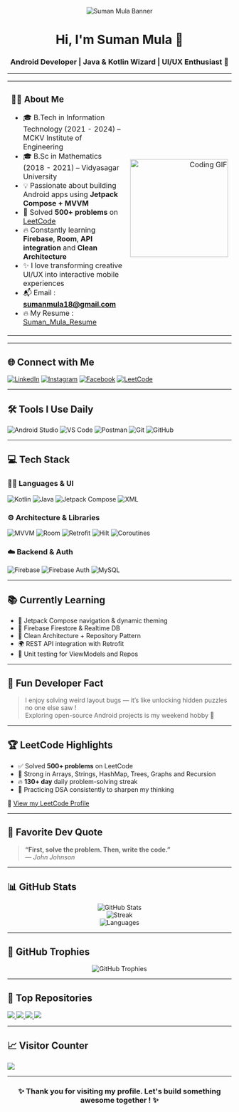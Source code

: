 <p align="center">
  <img src="https://github.com/Sumanmula/Picture/blob/main/Suman%20Linkedin%20Cover%20image%202.png" alt="Suman Mula Banner" />
</p>

<h1 align="center">Hi, I'm Suman Mula 👋</h1>
<h3 align="center">Android Developer | Java & Kotlin Wizard | UI/UX Enthusiast 🚀</h3>

---

<table>
<tr>
<td>

### 👨‍💻 About Me

- 🎓 B.Tech in Information Technology (2021 - 2024) – MCKV Institute of Engineering  
- 🎓 B.Sc in Mathematics (2018 - 2021) – Vidyasagar University  
- 💡 Passionate about building Android apps using **Jetpack Compose + MVVM**  
- 🧠 Solved **500+ problems** on [LeetCode](https://leetcode.com/u/sumanmula_dsa/)  
- 🔥 Constantly learning **Firebase**, **Room**, **API integration** and **Clean Architecture**  
- ✨ I love transforming creative UI/UX into interactive mobile experiences  
- 📬 Email : **sumanmula18@gmail.com**
- 🔥 My Resume : [Suman_Mula_Resume](https://drive.google.com/file/d/1Dkh3Id_vpSQn-A9B7JzI9qzWOL6qstu6/view?usp=sharing)

</td>
<td align="right">
  <img src="https://media.giphy.com/media/qgQUggAC3Pfv687qPC/giphy.gif" width="220" alt="Coding GIF" />
</td>
</tr>
</table>

---

## 🌐 Connect with Me

[![LinkedIn](https://img.shields.io/badge/LinkedIn-%230077B5.svg?style=for-the-badge&logo=linkedin&logoColor=white)](https://www.linkedin.com/in/suman-mula18/)
[![Instagram](https://img.shields.io/badge/Instagram-%23E4405F.svg?style=for-the-badge&logo=Instagram&logoColor=white)](https://www.instagram.com/suman.mula.18/?hl=en)
[![Facebook](https://img.shields.io/badge/Facebook-%231877F2.svg?style=for-the-badge&logo=Facebook&logoColor=white)](https://www.facebook.com/suman.mula.16/)
[![LeetCode](https://img.shields.io/badge/LeetCode-FFA116.svg?style=for-the-badge&logo=leetcode&logoColor=black)](https://leetcode.com/u/sumanmula_dsa/)

---

## 🛠️ Tools I Use Daily

![Android Studio](https://img.shields.io/badge/Android%20Studio-3DDC84?style=for-the-badge&logo=android-studio&logoColor=white)
![VS Code](https://img.shields.io/badge/VS%20Code-007ACC?style=for-the-badge&logo=visual-studio-code&logoColor=white)
![Postman](https://img.shields.io/badge/Postman-FF6C37?style=for-the-badge&logo=postman&logoColor=white)
![Git](https://img.shields.io/badge/Git-F05032?style=for-the-badge&logo=git&logoColor=white)
![GitHub](https://img.shields.io/badge/GitHub-181717?style=for-the-badge&logo=github)

---

## 💻 Tech Stack

### 👨‍🔧 Languages & UI
![Kotlin](https://img.shields.io/badge/Kotlin-7F52FF?style=for-the-badge&logo=kotlin&logoColor=white)
![Java](https://img.shields.io/badge/Java-ED8B00?style=for-the-badge&logo=java&logoColor=white)
![Jetpack Compose](https://img.shields.io/badge/Jetpack%20Compose-4285F4?style=for-the-badge&logo=android&logoColor=white)
![XML](https://img.shields.io/badge/XML-FF6600?style=for-the-badge)

### ⚙️ Architecture & Libraries
![MVVM](https://img.shields.io/badge/MVVM-architecture-blue?style=for-the-badge)
![Room](https://img.shields.io/badge/Room-Database-green?style=for-the-badge)
![Retrofit](https://img.shields.io/badge/Retrofit-2C3E50?style=for-the-badge)
![Hilt](https://img.shields.io/badge/Hilt-DI-7963e0?style=for-the-badge)
![Coroutines](https://img.shields.io/badge/Coroutines-lightblue?style=for-the-badge)

### ☁️ Backend & Auth
![Firebase](https://img.shields.io/badge/Firebase-yellow?style=for-the-badge&logo=firebase&logoColor=black)
![Firebase Auth](https://img.shields.io/badge/Firebase%20Auth-yellow?style=for-the-badge)
![MySQL](https://img.shields.io/badge/MySQL-00758F?style=for-the-badge&logo=mysql&logoColor=white)

---

## 📚 Currently Learning

- 📲 Jetpack Compose navigation & dynamic theming  
- 🔐 Firebase Firestore & Realtime DB  
- 🧩 Clean Architecture + Repository Pattern  
- 🌍 REST API integration with Retrofit  
- 🧪 Unit testing for ViewModels and Repos

---

## 🧠 Fun Developer Fact

> I enjoy solving weird layout bugs — it’s like unlocking hidden puzzles no one else saw !  
> Exploring open-source Android projects is my weekend hobby 🧩

---

## 🏆 LeetCode Highlights

- ✅ Solved **500+ problems** on LeetCode  
- 🧠 Strong in Arrays, Strings, HashMap, Trees, Graphs and Recursion  
- 🔥 **130+ day** daily problem-solving streak  
- 🏹 Practicing DSA consistently to sharpen my thinking

🔗 [View my LeetCode Profile](https://leetcode.com/u/sumanmula_dsa/)

---

## 💬 Favorite Dev Quote

> **“First, solve the problem. Then, write the code.”**  
> — *John Johnson*

---

## 📊 GitHub Stats

<p align="center">
  <img src="https://github-readme-stats.vercel.app/api?username=Sumanmula&theme=tokyonight&show_icons=true" alt="GitHub Stats" />
  <br />
  <img src="https://streak-stats.demolab.com?user=Sumanmula&theme=tokyonight&hide_border=false" alt="Streak" />
  <br />
  <img src="https://github-readme-stats.vercel.app/api/top-langs/?username=Sumanmula&layout=compact&theme=tokyonight" alt="Languages" />
</p>

---

## 🏅 GitHub Trophies

<p align="center">
  <img src="https://github-profile-trophy.vercel.app/?username=Sumanmula&theme=tokyonight&row=2&column=4&margin-w=15&margin-h=15" alt="GitHub Trophies" />
</p>

---

## 🚀 Top Repositories

<p align="left">
  <a href="https://github.com/Sumanmula/MediQuick">
    <img src="https://github-readme-stats.vercel.app/api/pin/?username=Sumanmula&repo=MediQuick&theme=tokyonight" />
  </a>
  <a href="https://github.com/Sumanmula/Authentication-Page">
    <img src="https://github-readme-stats.vercel.app/api/pin/?username=Sumanmula&repo=Authentication-Page&theme=tokyonight" />
  </a>
  <a href="https://github.com/Sumanmula/ExoplayerDemo">
    <img src="https://github-readme-stats.vercel.app/api/pin/?username=Sumanmula&repo=ExoplayerDemo&theme=tokyonight" />
  </a>
  <a href="https://github.com/Sumanmula/Hotel-Room-Booking-System">
    <img src="https://github-readme-stats.vercel.app/api/pin/?username=Sumanmula&repo=Hotel-Room-Booking-System&theme=tokyonight" />
  </a>
</p>

---

## 📈 Visitor Counter

[![](https://visitcount.itsvg.in/api?id=Sumanmula&icon=0&color=0)](https://visitcount.itsvg.in)

---

<h3 align="center">✨ Thank you for visiting my profile. Let's build something awesome together ! ✨</h3>
